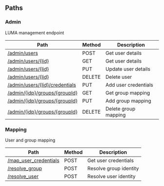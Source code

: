 
<a name="paths"></a>
## Paths

<a name="admin_resource"></a>
### Admin
LUMA management endpoint


|Path|Method|Description|
|---|---|---|
|[/admin/users](operations/post_user_details.md)|POST|Get user details|
|[/admin/users/{lid}](operations/get_user_details.md)|GET|Get user details|
|[/admin/users/{lid}](operations/update_user_details.md)|PUT|Update user details|
|[/admin/users/{lid}](operations/delete_user.md)|DELETE|Delete user|
|[/admin/users/{lid}/credentials](operations/add_user_credentials.md)|PUT|Add user credentials|
|[/admin/{idp}/groups/{groupId}](operations/get_group_mapping.md)|GET|Get group mapping|
|[/admin/{idp}/groups/{groupId}](operations/add_group_mapping.md)|PUT|Add group mapping|
|[/admin/{idp}/groups/{groupId}](operations/delete_group_mapping.md)|DELETE|Delete group mapping|


<a name="mapping_resource"></a>
### Mapping
User and group mapping


|Path|Method|Description|
|---|---|---|
|[/map_user_credentials](operations/map_user_credentials.md)|POST|Get user credentials|
|[/resolve_group](operations/resolve_group.md)|POST|Resolve group identity|
|[/resolve_user](operations/resolve_user_identity.md)|POST|Resolve user identity|



